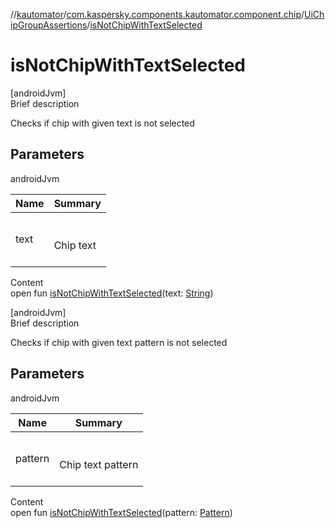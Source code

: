 //[kautomator](../../index.md)/[com.kaspersky.components.kautomator.component.chip](../index.md)/[UiChipGroupAssertions](index.md)/[isNotChipWithTextSelected](is-not-chip-with-text-selected.md)



# isNotChipWithTextSelected  
[androidJvm]  
Brief description  


Checks if chip with given text is not selected



## Parameters  
  
androidJvm  
  
|  Name|  Summary| 
|---|---|
| text| <br><br>Chip text<br><br>
  
  
Content  
open fun [isNotChipWithTextSelected](is-not-chip-with-text-selected.md)(text: [String](https://kotlinlang.org/api/latest/jvm/stdlib/kotlin/-string/index.html))  


[androidJvm]  
Brief description  


Checks if chip with given text pattern is not selected



## Parameters  
  
androidJvm  
  
|  Name|  Summary| 
|---|---|
| pattern| <br><br>Chip text pattern<br><br>
  
  
Content  
open fun [isNotChipWithTextSelected](is-not-chip-with-text-selected.md)(pattern: [Pattern](https://developer.android.com/reference/kotlin/java/util/regex/Pattern.html))  



